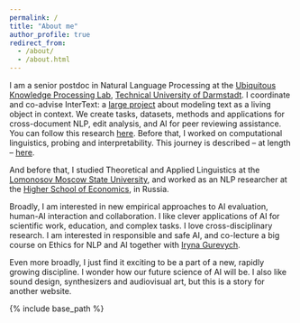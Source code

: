```yaml
---
permalink: /
title: "About me"
author_profile: true
redirect_from: 
  - /about/
  - /about.html
---
```


I am a senior postdoc in Natural Language Processing at the [Ubiquitous Knowledge Processing Lab](https://www.informatik.tu-darmstadt.de/ukp/ukp_home/index.en.jsp), 
[Technical University of Darmstadt](https://www.tu-darmstadt.de/). I coordinate and co-advise InterText: a [large project](https://erc.europa.eu/projects-statistics/science-stories/artificial-intelligence-living-texts) about modeling text as a living object in context. 
We create tasks, datasets, methods and applications for cross-document NLP, edit analysis, and AI for peer reviewing assistance. 
You can follow this research [here](https://intertext.ukp-lab.de/). 
Before that, I worked on computational linguistics, probing and interpretability. 
This journey is described – at length – [here](https://tuprints.ulb.tu-darmstadt.de/19851/). 

And before that, I studied Theoretical and Applied Linguistics at the [Lomonosov Moscow State University](https://lomonosov.university), and worked as an NLP researcher at the [Higher School of Economics](https://www.hse.ru/en/), in Russia.

Broadly, I am interested in new empirical approaches to AI evaluation, human-AI interaction and collaboration. I like clever applications of AI for scientific work, education, and complex tasks. 
I love cross-disciplinary research. I am interested in responsible and safe AI, and co-lecture a big course on Ethics for NLP and AI together with [Iryna Gurevych](https://www.informatik.tu-darmstadt.de/ukp/ukp_home/head_ukp/index.en.jsp).

Even more broadly, I just find it exciting to be a part of a new, rapidly growing discipline. I wonder how our future science of AI will be. I also like sound design, synthesizers and audiovisual art, but this is a story for another website.

{% include base_path %}
